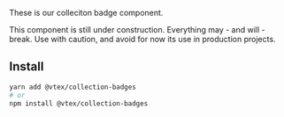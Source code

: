 These is our colleciton badge component.

This component is still under construction. Everything may - and will - break. Use with caution, and avoid for now its use in production projects.

## Install

```sh
yarn add @vtex/collection-badges
# or
npm install @vtex/collection-badges